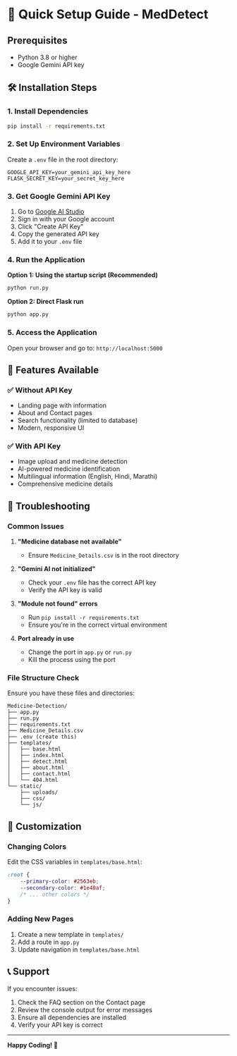 # 🚀 Quick Setup Guide - MedDetect

## Prerequisites
- Python 3.8 or higher
- Google Gemini API key

## 🛠️ Installation Steps

### 1. Install Dependencies
```bash
pip install -r requirements.txt
```

### 2. Set Up Environment Variables
Create a `.env` file in the root directory:
```env
GOOGLE_API_KEY=your_gemini_api_key_here
FLASK_SECRET_KEY=your_secret_key_here
```

### 3. Get Google Gemini API Key
1. Go to [Google AI Studio](https://makersuite.google.com/app/apikey)
2. Sign in with your Google account
3. Click "Create API Key"
4. Copy the generated API key
5. Add it to your `.env` file

### 4. Run the Application

**Option 1: Using the startup script (Recommended)**
```bash
python run.py
```

**Option 2: Direct Flask run**
```bash
python app.py
```

### 5. Access the Application
Open your browser and go to: `http://localhost:5000`

## 🎯 Features Available

### ✅ Without API Key
- Landing page with information
- About and Contact pages
- Search functionality (limited to database)
- Modern, responsive UI

### ✅ With API Key
- Image upload and medicine detection
- AI-powered medicine identification
- Multilingual information (English, Hindi, Marathi)
- Comprehensive medicine details

## 🔧 Troubleshooting

### Common Issues

1. **"Medicine database not available"**
   - Ensure `Medicine_Details.csv` is in the root directory

2. **"Gemini AI not initialized"**
   - Check your `.env` file has the correct API key
   - Verify the API key is valid

3. **"Module not found" errors**
   - Run `pip install -r requirements.txt`
   - Ensure you're in the correct virtual environment

4. **Port already in use**
   - Change the port in `app.py` or `run.py`
   - Kill the process using the port

### File Structure Check
Ensure you have these files and directories:
```
Medicine-Detection/
├── app.py
├── run.py
├── requirements.txt
├── Medicine_Details.csv
├── .env (create this)
├── templates/
│   ├── base.html
│   ├── index.html
│   ├── detect.html
│   ├── about.html
│   ├── contact.html
│   └── 404.html
└── static/
    ├── uploads/
    ├── css/
    └── js/
```

## 🎨 Customization

### Changing Colors
Edit the CSS variables in `templates/base.html`:
```css
:root {
    --primary-color: #2563eb;
    --secondary-color: #1e40af;
    /* ... other colors */
}
```

### Adding New Pages
1. Create a new template in `templates/`
2. Add a route in `app.py`
3. Update navigation in `templates/base.html`

## 📞 Support

If you encounter issues:
1. Check the FAQ section on the Contact page
2. Review the console output for error messages
3. Ensure all dependencies are installed
4. Verify your API key is correct

---

**Happy Coding! 🎉** 